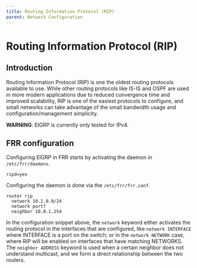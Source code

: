 ```yaml
---
title: Routing Information Protocol (RIP)
parent: Network Configuration
---
```


# Routing Information Protocol (RIP)

## Introduction

Routing Information Protocol (RIP) is one the oldest routing protocols available to use. While other routing protocols like IS-IS and OSPF are used in more modern applications due to reduced convergence time and improved scalability, RIP is one of the easiest protocols to configure, and small networks can take advantage of the small bandwidth usage and configuration/management simplicity.

**WARNING**: EIGRP is currently only tested for IPv4.

## FRR configuration

Configuring EIGRP in FRR starts by activating the daemon in `/etc/frr/daemons`.

```
ripd=yes
```

Configuring the daemon is done via the `/etc/frr/frr.conf`.

```
router rip
  network 10.1.0.0/24
  network port7
  neighbor 10.0.1.254
```

In the configuration snippet above, the `network` keyword either activates the routing protocol in the interfaces that are configured, like `network INTERFACE` where INTERFACE is a port on the switch; or in the `network NETWORK` case, where RIP will be enabled on interfaces that have matching NETWORKS. The `neighbor ADDRESS` keyword is used when a certain neighbor does not understand multicast, and we form a direct relationship between the two routers.
